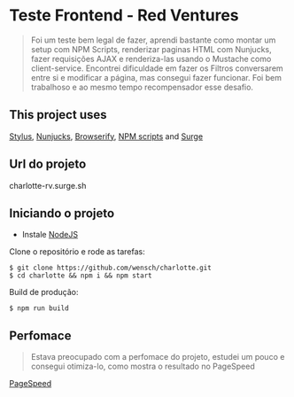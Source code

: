 # Teste Frontend - Red Ventures

> Foi um teste bem legal de fazer, aprendi bastante como montar um setup com NPM Scripts, renderizar paginas HTML com Nunjucks, fazer requisições AJAX e renderiza-las usando o Mustache como client-service. Encontrei dificuldade em fazer os Filtros conversarem entre si e modificar a página, mas consegui fazer funcionar. Foi bem trabalhoso e ao mesmo tempo recompensador esse desafio.


## This project uses ##
[Stylus](http://stylus-lang.com/), [Nunjucks](https://mozilla.github.io/nunjucks/), [Browserify](http://browserify.org/), [NPM scripts](https://docs.npmjs.com/misc/scripts) and [Surge](http://surge.sh/)


## Url do projeto ##
charlotte-rv.surge.sh


## Iniciando o projeto ##

-  Instale [NodeJS](http://nodejs.org/)

Clone o repositório e rode as tarefas:

    $ git clone https://github.com/wensch/charlotte.git
    $ cd charlotte && npm i && npm start

Build de produção:

    $ npm run build


## Perfomace ##
> Estava preocupado com a perfomace do projeto, estudei um pouco e consegui otimiza-lo, como mostra o resultado no PageSpeed

[PageSpeed](https://developers.google.com/speed/pagespeed/insights/?url=http%3A%2F%2Fcharlotte-rv.surge.sh%2F&tab=desktop)
